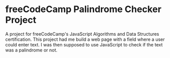 # freeCodeCamp Palindrome Checker Project

A project for freeCodeCamp's JavaScript Algorithms and Data Structures certification. This project had me build a web page with a field where a user could enter text. I was then supposed to use JavaScript to check if the text was a palindrome or not.
